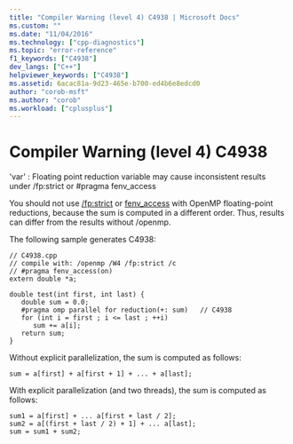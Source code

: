 ```yaml
---
title: "Compiler Warning (level 4) C4938 | Microsoft Docs"
ms.custom: ""
ms.date: "11/04/2016"
ms.technology: ["cpp-diagnostics"]
ms.topic: "error-reference"
f1_keywords: ["C4938"]
dev_langs: ["C++"]
helpviewer_keywords: ["C4938"]
ms.assetid: 6acac81a-9d23-465e-b700-ed4b6e8edcd0
author: "corob-msft"
ms.author: "corob"
ms.workload: ["cplusplus"]
---
```

# Compiler Warning (level 4) C4938

'var' : Floating point reduction variable may cause inconsistent results under /fp:strict or #pragma fenv_access

You should not use [/fp:strict](../../build/reference/fp-specify-floating-point-behavior.md) or [fenv_access](../../preprocessor/fenv-access.md) with OpenMP floating-point reductions, because the sum is computed in a different order. Thus, results can differ from the results without /openmp.

The following sample generates C4938:

```
// C4938.cpp
// compile with: /openmp /W4 /fp:strict /c
// #pragma fenv_access(on)
extern double *a;

double test(int first, int last) {
   double sum = 0.0;
   #pragma omp parallel for reduction(+: sum)   // C4938
   for (int i = first ; i <= last ; ++i)
      sum += a[i];
   return sum;
}
```

Without explicit parallelization, the sum is computed as follows:

```
sum = a[first] + a[first + 1] + ... + a[last];
```

With explicit parallelization (and two threads), the sum is computed as follows:

```
sum1 = a[first] + ... a[first + last / 2];
sum2 = a[(first + last / 2) + 1] + ... a[last];
sum = sum1 + sum2;
```